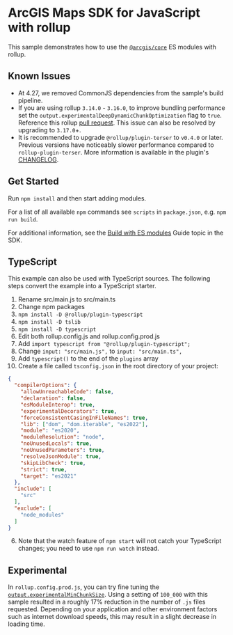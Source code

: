 # ArcGIS Maps SDK for JavaScript with rollup

This sample demonstrates how to use the [`@arcgis/core`](https://www.npmjs.com/package/@arcgis/core) ES modules with rollup.

## Known Issues
- At 4.27, we removed CommonJS dependencies from the sample's build pipeline.
- If you are using rollup `3.14.0` - `3.16.0`, to improve bundling performance set the `output.experimentalDeepDynamicChunkOptimization` flag to `true`. Reference this rollup [pull request](https://github.com/rollup/rollup/pull/4837). This issue can also be resolved by upgrading to `3.17.0`+.
- It is recommended to upgrade `@rollup/plugin-terser` to `v0.4.0` or later. Previous versions have noticeably slower performance compared to `rollup-plugin-terser`. More information is available in the plugin's [CHANGELOG](https://github.com/rollup/plugins/blob/master/packages/terser/CHANGELOG.md#v040).

## Get Started

Run `npm install` and then start adding modules.

For a list of all available `npm` commands see `scripts` in `package.json`, e.g. `npm run build`.

For additional information, see the [Build with ES modules](https://developers.arcgis.com/javascript/latest/es-modules/) Guide topic in the SDK.

## TypeScript
This example can also be used with TypeScript sources. The following steps convert the example into a TypeScript starter.

1. Rename src/main.js to src/main.ts
2. Change npm packages
 1. `npm install -D @rollup/plugin-typescript`
 2. `npm install -D tslib`
 3. `npm install -D typescript`
3. Edit both rollup.config.js and rollup.config.prod.js
 1. Add `import typescript from "@rollup/plugin-typescript";`
 2. Change `input: "src/main.js",` to `input: "src/main.ts",`
 3. Add `typescript()` to the end of the `plugins` array
4. Create a file called `tsconfig.json` in the root directory of your project:
```json
{
  "compilerOptions": {
    "allowUnreachableCode": false,
    "declaration": false,
    "esModuleInterop": true,
    "experimentalDecorators": true,
    "forceConsistentCasingInFileNames": true,
    "lib": ["dom", "dom.iterable", "es2022"],
    "module": "es2020",
    "moduleResolution": "node",
    "noUnusedLocals": true,
    "noUnusedParameters": true,
    "resolveJsonModule": true,
    "skipLibCheck": true,
    "strict": true,
    "target": "es2021"
  },
  "include": [
    "src"
  ],
  "exclude": [
    "node_modules"
  ]
}
```
6. Note that the watch feature of `npm start` will not catch your TypeScript changes; you need to use `npm run watch` instead.

## Experimental

In `rollup.config.prod.js`, you can try fine tuning the [`output.experimentalMinChunkSize`](https://rollupjs.org/configuration-options/#output-experimentalminchunksize). Using a setting of `100_000` with this sample resulted in a roughly 17% reduction in the number of `.js` files requested. Depending on your application and other environment factors such as internet download speeds, this may result in a slight decrease in loading time.
